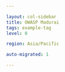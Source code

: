 ```yaml
---

layout: col-sidebar
title: OWASP Madurai
tags: example-tag
level: 0

region: Asia/Pacific

auto-migrated: 1

---
```



<!-- Standard Chapter Page Template
This is an example of a Project or Chapter page.
Please change these items to indicate the actual information you wish to present. In addition to this information, the 'front-matter' above the text should be modified to reflect your actual information.  An explanation of each of the front-matter items is below:

{front matter for this file}

```
- layout: This is the layout used by project and chapter pages.  You should leave this value as col-sidebar
- title: This is the title of your project or chapter page, usually the name.  For example, OWASP Zed Attack Proxy or OWASP Baltimore
- tags: This is a space-delimited list of tags you associate with your project or chapter.  If you are using tabs, at least one of these tags should be unique in order to be used in the tabs files (an example tab is included in this repo) 
- region: This is the region you are in according to our data
```

{copy for this file (index.md)}
Replace the text above the commented area with your information in the format below:
```
## Welcome
Include some information here about your chapter

## Participation
The Open Web Application Security Project (OWASP) is a nonprofit foundation that works to improve the security of software. All of our projects ,tools, documents, forums, and chapters are free and open to anyone interested in improving application security. 

Chapters are led by local leaders in accordance with the [Chapter Leader Handbook](/www-policy/rules-of-procedure/chapter-handbook). Financial contributions should only be made online using the authorized online donation button. To be a SPEAKER at ANY OWASP Chapter in the world simply review the [speaker agreement](/www-policy/speaker-agreement) and then contact the local chapter leader with details of what OWASP Project, independent research, or related software security topic you would like to present.

Everyone is welcome and encouraged to participate in our [Projects](/projects), [Local Chapters](/chapters), [Events](/events), [Online Groups](https://groups.google.com/a/owasp.com/){:target='_blank'}, and [Community Slack Channel](https://owasp.slack.com/){:target='_blank'}. We especially encourage diversity in all our initiatives. OWASP is a fantastic place to learn about application security, to network, and even to build your reputation as an expert. We also encourage you to be [become a member](/membership) or consider a [donation](/donate) to support our ongoing work.

## Local News
- Meeting Location
- Everyone is welcome to join us at our chapter meetings.

```
{info.md}

This separate file is where you should place links to your Google Group and Meetup page. It will be automatically rendered in the column sidebar.

{leaders.md}

Another separate file that should simply include each leaders name with mailto link as a list. It will also be automatically rendered in the column sidebar.

-->